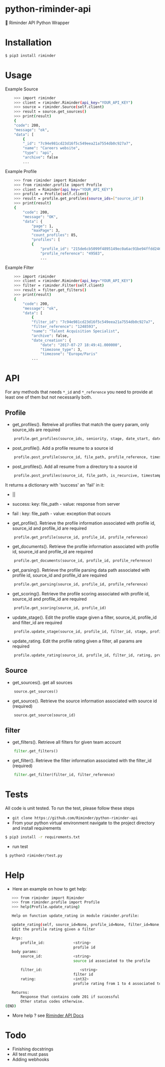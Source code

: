 # python-riminder-api
🐍 Riminder API Python Wrapper


# Installation

```sh
$ pip3 install riminder
```

# Usage

Example Source

```sh
    >>> import riminder
    >>> client = riminder.Riminder(api_key="YOUR_API_KEY")
    >>> source = riminder.Source(self.client)
    >>> result = source.get_sources()
    >>> print(result)
    {
    "code": 200,
    "message": "ok",
    "data": [
        {
        "_id": "7c94e981cd23d16f5c549eea21a7554db0c927a7",
        "name": "Careers website",
        "type": "api",
        "archive": false
        ...

```

Example Profile

```sh
    >>> from riminder import Riminder
    >>> from riminder.profile import Profile
    >>> client = Riminder(api_key="YOUR_API_KEY")
    >>> profile = Profile(self.client)
    >>> result = profile.get_profiles(source_ids=["source_id"])
    >>> print(result)
    {
        "code": 200,
        "message": "OK",
        "data": {
            "page": 1,
            "maxPage": 3,
            "count_profiles": 85,
            "profiles": [
            {
                "profile_id": "215de6cb5099f4895149ec0a6ac91be94ffdd246",
                "profile_reference": "49583",
                ...

```
Example Filter

```sh
    >>> import riminder
    >>> client = riminder.Riminder(api_key="YOUR_API_KEY")
    >>> filter = riminder.Filter(self.client)
    >>> result = filter.get_filters()
    >>> print(result)
    {
        "code": 200,
        "message": "ok",
        "data": [
            {
            "filter_id": "7c94e981cd23d16f5c549eea21a7554db0c927a7",
            "filter_reference": "1248593",
            "name": "Talent Acquisition Specialist",
            "archive": false,
            "date_creation": {
                "date": "2017-07-27 18:49:41.000000",
                "timezone_type": 3,
                "timezone": "Europe/Paris"
            ...

```

# API

For any methods that needs `*_id` and `*_reference`
you need to provide at least one of them but not necessarily both.
## Profile

* get_profiles().
Retreive all profiles that match the query param, only source_ids are required

```python
    profile.get_profiles(source_ids, seniority, stage, date_start, date_end, filter_id, page, limit, sort_by, filter_reference, order_by)
```

* post_profile().
Add a profile resume to a source id

```python
    profile.post_profile(source_id, file_path, profile_reference, timestamp_reception, training_metadata)
```

* post_profiles().
Add all resume from a directory to a source id

```python
    profile.post_profiles(source_id, file_path, is_recurcive, timestamp_reception, training_metadata)
```
It returns a dictionary with 'success' an 'fail' in it:
  * ||
   * success: key: file_path - value: response from server
   * fail   : key: file_path - value: exception that occurs

* get_profile().
Retrieve the profile information associated with profile id, source_id and profile_id are required

```python
    profile.get_profile(source_id, profile_id, profile_reference)
```

* get_documents().
Retrieve the profile information associated with profile id, source_id and profile_id are required

```python
    profile.get_documents(source_id, profile_id, profile_reference)
```

* get_parsing().
Retrieve the profile parsing data path associated with profile id, source_id and profile_id are required

```python
    profile.get_parsing(source_id, profile_id, profile_reference)
```

* get_scoring().
Retrieve the profile scoring associated with profile id, source_id and profile_id are required

```python
    profile.get_scoring(source_id, profile_id)
```

* update_stage().
Edit the profile stage given a filter, source_id, profile_id and filter_id are required

```python
    profile.update_stage(source_id, profile_id, filter_id, stage, profile_reference, filter_reference)
```

* update_rating.
Edit the profile rating given a filter, all params are required

```python
    profile.update_rating(source_id, profile_id, filter_id, rating, profile_reference, filter_reference)
```


## Source

* get_sources().
get all sources

```python
    source.get_sources()
```

* get_source().
Retrieve the source information associated with source id (required)

```python
    source.get_source(source_id)
```

## filter

* get_filters().
Retrieve all filters for given team account

```python
    filter.get_filters()
```

* get_filter().
Retrieve the filter information associated with the filter_id (required)

```python
    filter.get_filter(filter_id, filter_reference)
```


# Tests

All code is unit tested.
To run the test, please follow these steps
* `git clone https://github.com/Riminder/python-riminder-api`
* From your python virtual environment navigate to the project directory and install requirements
```sh
$ pip3 install -r requirements.txt
```
* run test
```sh
$ python3 riminder/test.py
```

# Help

* Here an example on how to get help:

 ```sh
    >>> from riminder import Riminder
    >>> from riminder.profile import Profile
    >>> help(Profile.update_rating)

    Help on function update_rating in module riminder.profile:

    update_rating(self, source_id=None, profile_id=None, filter_id=None, rating=None)
    Edit the profile rating given a filter

    Args:
        profile_id:             <string>
                                profile id
    body params:
        source_id:              <string>
                                source id associated to the profile

        filter_id:                 <string>
                                filter id
        rating:                 <int32>
                                profile rating from 1 to 4 associated to the filter.

    Returns:
        Response that contains code 201 if successful
        Other status codes otherwise.
(END)

```

* More help ? see  [Riminder API Docs](https://developers.riminder.net/v1.0/reference#authentication)

# Todo

* Finishing docstrings
* All test must pass
* Adding webhooks
